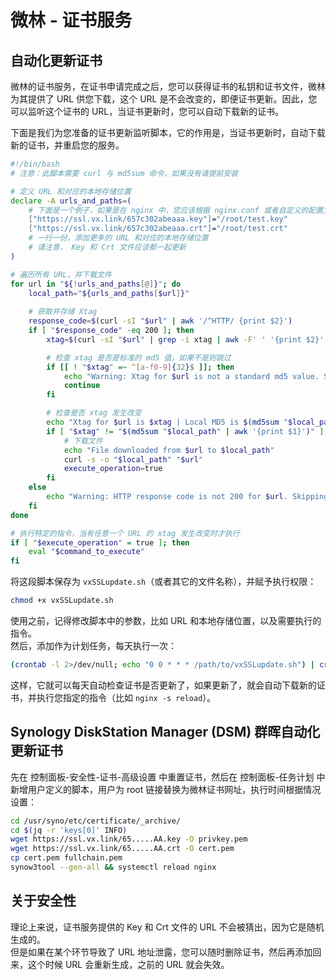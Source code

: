 # 微林 - 证书服务
## 自动化更新证书

微林的证书服务，在证书申请完成之后，您可以获得证书的私钥和证书文件，微林为其提供了 URL 供您下载，这个 URL 是不会改变的，即便证书更新。因此，您可以监听这个证书的 URL，当证书更新时，您可以自动下载新的证书。

下面是我们为您准备的证书更新监听脚本，它的作用是，当证书更新时，自动下载新的证书，并重启您的服务。

```bash
#!/bin/bash
# 注意：此脚本需要 curl 与 md5sum 命令，如果没有请提前安装

# 定义 URL 和对应的本地存储位置
declare -A urls_and_paths=(
    # 下面是一个例子，如果是在 nginx 中，您应该根据 nginx.conf 或者自定义的配置文件来填写参数
    ["https://ssl.vx.link/657c302abeaaa.key"]="/root/test.key"
    ["https://ssl.vx.link/657c302abeaaa.crt"]="/root/test.crt"
    # 一行一份，添加更多的 URL 和对应的本地存储位置
    # 请注意， Key 和 Crt 文件应该都一起更新
)

# 遍历所有 URL，并下载文件
for url in "${!urls_and_paths[@]}"; do
    local_path="${urls_and_paths[$url]}"
    
    # 获取并存储 Xtag
    response_code=$(curl -sI "$url" | awk '/^HTTP/ {print $2}')
    if [ "$response_code" -eq 200 ]; then
        xtag=$(curl -sI "$url" | grep -i xtag | awk -F' ' '{print $2}' | tr -d '\r\n')

        # 检查 xtag 是否是标准的 md5 值，如果不是则跳过
        if [[ ! "$xtag" =~ ^[a-f0-9]{32}$ ]]; then
            echo "Warning: Xtag for $url is not a standard md5 value. Skipping Xtag check."
            continue
        fi

        # 检查是否 xtag 发生改变
        echo "Xtag for $url is $xtag | Local MD5 is $(md5sum "$local_path" | awk '{print $1}')"
        if [ "$xtag" != "$(md5sum "$local_path" | awk '{print $1}')" ]; then
            # 下载文件
            echo "File downloaded from $url to $local_path"
            curl -s -o "$local_path" "$url"
            execute_operation=true
        fi
    else
        echo "Warning: HTTP response code is not 200 for $url. Skipping Xtag check."
    fi
done

# 执行特定的指令，当有任意一个 URL 的 xtag 发生改变时才执行
if [ "$execute_operation" = true ]; then
    eval "$command_to_execute"
fi

```

将这段脚本保存为 `vxSSLupdate.sh`（或者其它的文件名称），并赋予执行权限：

```bash
chmod +x vxSSLupdate.sh
```
使用之前，记得修改脚本中的参数，比如 URL 和本地存储位置，以及需要执行的指令。  
然后，添加作为计划任务，每天执行一次：

```bash
(crontab -l 2>/dev/null; echo "0 0 * * * /path/to/vxSSLupdate.sh") | crontab -
```

这样，它就可以每天自动检查证书是否更新了，如果更新了，就会自动下载新的证书，并执行您指定的指令（比如 `nginx -s reload`）。

## Synology DiskStation Manager (DSM) 群晖自动化更新证书

先在 控制面板-安全性-证书-高级设置 中重置证书，然后在 控制面板-任务计划 中新增用户定义的脚本，用户为 root 链接替换为微林证书网址，执行时间根据情况设置：

```bash
cd /usr/syno/etc/certificate/_archive/
cd $(jq -r 'keys[0]' INFO)
wget https://ssl.vx.link/65.....AA.key -O privkey.pem
wget https://ssl.vx.link/65.....AA.crt -O cert.pem
cp cert.pem fullchain.pem
synow3tool --gen-all && systemctl reload nginx
```

## 关于安全性
理论上来说，证书服务提供的 Key 和 Crt 文件的 URL 不会被猜出，因为它是随机生成的。  
但是如果在某个环节导致了 URL 地址泄露，您可以随时删除证书，然后再添加回来，这个时候 URL 会重新生成，之前的 URL 就会失效。

